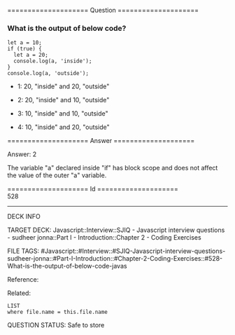 ==================== Question ====================  

### What is the output of below code?

<!-- codeblock-start -->
<pre><code class="hljs language-javascript"><span class="hljs-keyword">let</span> a = <span class="hljs-number">10</span>;
<span class="hljs-keyword">if</span> (<span class="hljs-literal">true</span>) {
  <span class="hljs-keyword">let</span> a = <span class="hljs-number">20</span>;
  <span class="hljs-variable language_">console</span>.<span class="hljs-title function_">log</span>(a, <span class="hljs-string">'inside'</span>);
}
<span class="hljs-variable language_">console</span>.<span class="hljs-title function_">log</span>(a, <span class="hljs-string">'outside'</span>);
</code></pre>
<!-- codeblock-end -->

- 1: 20, "inside" and 20, "outside"

- 2: 20, "inside" and 10, "outside"

- 3: 10, "inside" and 10, "outside"

- 4: 10, "inside" and 20, "outside"  

==================== Answer ====================  

Answer: 2

The variable "a" declared inside "if" has block scope and does not affect the value of the outer "a" variable.

==================== Id ====================  
528

---

DECK INFO

TARGET DECK: Javascript::Interview::SJIQ - Javascript interview questions - sudheer jonna::Part I - Introduction::Chapter 2 - Coding Exercises

FILE TAGS: #Javascript::#Interview::#SJIQ-Javascript-interview-questions-sudheer-jonna::#Part-I-Introduction::#Chapter-2-Coding-Exercises::#528-What-is-the-output-of-below-code-javas

Reference:

Related:

```dataview
LIST
where file.name = this.file.name
```

QUESTION STATUS: Safe to store
